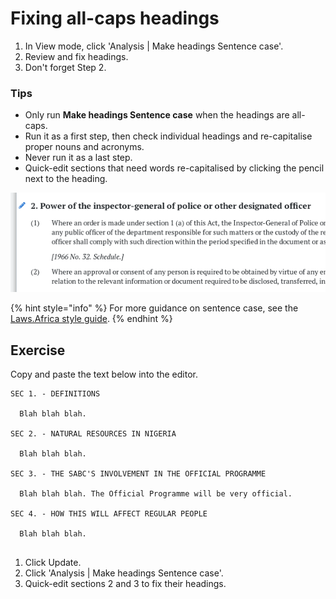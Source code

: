 # Fixing all-caps headings

1. In View mode, click 'Analysis | Make headings Sentence case'.
2. Review and fix headings.
3. Don't forget Step 2.

### Tips

* Only run **Make headings Sentence case** when the headings are all-caps.
* Run it as a first step, then check individual headings and re-capitalise proper nouns and acronyms.
* Never run it as a last step.
* Quick-edit sections that need words re-capitalised by clicking the pencil next to the heading.

![Quick-edit section 2: 'inspector-general of police' should match the casing in subsection (1).](../.gitbook/assets/quick-edit.png)

{% hint style="info" %}
For more guidance on sentence case, see the [Laws.Africa style guide](../style-guides/laws.africa.md#headings).
{% endhint %}

## Exercise

Copy and paste the text below into the editor.

```
SEC 1. - DEFINITIONS

  Blah blah blah.

SEC 2. - NATURAL RESOURCES IN NIGERIA

  Blah blah blah.

SEC 3. - THE SABC'S INVOLVEMENT IN THE OFFICIAL PROGRAMME

  Blah blah blah. The Official Programme will be very official.

SEC 4. - HOW THIS WILL AFFECT REGULAR PEOPLE

  Blah blah blah.


```

1. Click Update.
2. Click 'Analysis | Make headings Sentence case'.
3. Quick-edit sections 2 and 3 to fix their headings.
